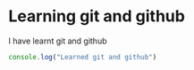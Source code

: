 # Learning git and github

I have learnt git and github

```Javascript code
console.log("Learned git and github")
```
